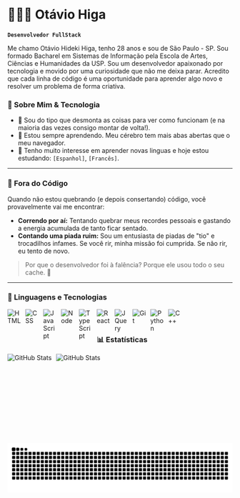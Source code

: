 # 👩🏻‍💻 Otávio Higa

**`Desenvolvedor FullStack`**

Me chamo Otávio Hideki Higa, tenho 28 anos e sou de São Paulo - SP. Sou formado Bacharel em Sistemas de Informação pela Escola de Artes, Ciências e Humanidades da USP. Sou um desenvolvedor apaixonado por tecnologia e movido por uma curiosidade que não me deixa parar. Acredito que cada linha de código é uma oportunidade para aprender algo novo e resolver um problema de forma criativa.

### 🚀 Sobre Mim & Tecnologia

* 🧠 Sou do tipo que desmonta as coisas para ver como funcionam (e na maioria das vezes consigo montar de volta!).
* 🌱 Estou sempre aprendendo. Meu cérebro tem mais abas abertas que o meu navegador.
* 🤔 Tenho muito interesse em aprender novas linguas e hoje estou estudando: `[Espanhol]`, `[Francês]`.

---

### 🏃 Fora do Código

Quando não estou quebrando (e depois consertando) código, você provavelmente vai me encontrar:

* **Correndo por aí:** Tentando quebrar meus recordes pessoais e gastando a energia acumulada de tanto ficar sentado.
* **Contando uma piada ruim:** Sou um entusiasta de piadas de "tio" e trocadilhos infames. Se você rir, minha missão foi cumprida. Se não rir, eu tento de novo.

> Por que o desenvolvedor foi à falência?
> Porque ele usou todo o seu cache. 💸

---

### 🤖 Linguagens e Tecnologias

<img 
    align="left" 
    alt="HTML"
    title="HTML" 
    width="30px" 
    style="padding-right: 10px;" 
    src="https://cdn.jsdelivr.net/gh/devicons/devicon@latest/icons/html5/html5-original.svg" 
/>
<img 
    align="left" 
    alt="CSS" 
    title="CSS"
    width="30px" 
    style="padding-right: 10px;" 
    src="https://cdn.jsdelivr.net/gh/devicons/devicon@latest/icons/css3/css3-original.svg" 
/>
<img 
    align="left" 
    alt="JavaScript" 
    title="JavaScript"
    width="30px" 
    style="padding-right: 10px;" 
    src="https://cdn.jsdelivr.net/gh/devicons/devicon@latest/icons/javascript/javascript-original.svg" 
/>
<img 
    align="left" 
    alt="Node" 
    title="Node"
    width="30px" 
    style="padding-right: 10px;" 
    src="https://cdn.jsdelivr.net/gh/devicons/devicon@latest/icons/nodejs/nodejs-original.svg" 
/>
<img 
    align="left" 
    alt="TypeScript"
    title="TypeScript" 
    width="30px" 
    style="padding-right: 10px;" 
    src="https://cdn.jsdelivr.net/gh/devicons/devicon@latest/icons/typescript/typescript-original.svg" 
/>
<img 
    align="left" 
    alt="React"
    title="React" 
    width="30px" 
    style="padding-right: 10px;" 
    src="https://cdn.jsdelivr.net/gh/devicons/devicon@latest/icons/react/react-original.svg" 
/>
<img 
    align="left" 
    alt="JQuery" 
    title="JQuery"
    width="30px" 
    style="padding-right: 10px;" 
    src="https://cdn.jsdelivr.net/gh/devicons/devicon@latest/icons/jquery/jquery-original.svg" 
/>
<img 
    align="left" 
    alt="Git" 
    title="Git"
    width="30px" 
    style="padding-right: 10px;" 
    src="https://cdn.jsdelivr.net/gh/devicons/devicon@latest/icons/git/git-original.svg" 
/>
<img 
    align="left" 
    alt="Python" 
    title="Python"
    width="30px" 
    style="padding-right: 10px;" 
    src="https://cdn.jsdelivr.net/gh/devicons/devicon@latest/icons/python/python-original.svg" 
/>
<img 
    align="left" 
    alt="C++" 
    title="C++"
    width="30px" 
    style="padding-right: 10px;" 
    src="https://cdn.jsdelivr.net/gh/devicons/devicon@latest/icons/cplusplus/cplusplus-original.svg" 
/>

<br/>
<br/>

### 📊 Estatísticas

<p>
  <img 
    align="left" 
    alt="GitHub Stats" 
    height="200" 
    style="padding-right: 10px;" 
    src="https://github-readme-stats.vercel.app/api?username=h2otavio&show_icons=true&theme=tokyonight&include_all_commits=true&locale=pt-br" 
  />

<img 
      align="left" 
      alt="GitHub Stats" 
      height="200" 
      src="https://github-readme-stats.vercel.app/api/top-langs/?username=h2otavio&theme=tokyonight&layout=compact&custom_title=Tecnologias&langs_count=9" 
  />

</p>

<img src="https://raw.githubusercontent.com/h2otavio/h2otavio/output/snake.svg" alt="Snake animation" />
